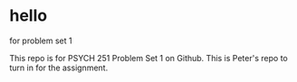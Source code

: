 # hello
for problem set 1

This repo is for PSYCH 251 Problem Set 1 on Github. This is Peter's repo to turn in for the assignment.
